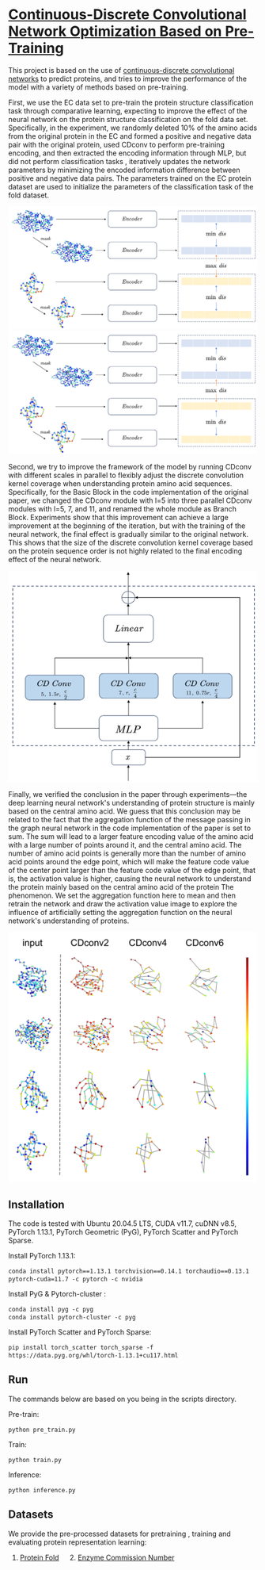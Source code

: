 # [Continuous-Discrete Convolutional Network Optimization Based on Pre-Training](https://cn.overleaf.com/read/ggqdghmzyfdz)

This project is based on the use of [continuous-discrete convolutional networks](https://github.com/hehefan/Continuous-Discrete-Convolution) to predict proteins, and tries to improve the performance of the model with a variety of methods based on pre-training.

First, we use the EC data set to pre-train the protein structure classification task through comparative learning, expecting to improve the effect of the neural network on the protein structure classification on the fold data set. Specifically, in the experiment, we randomly deleted 10% of the amino acids from the original protein in the EC and formed a positive and negative data pair with the original protein, used CDconv to perform pre-training encoding, and then extracted the encoding information through MLP, but did not perform classification tasks , iteratively updates the network parameters by minimizing the encoded information difference between positive and negative data pairs. The parameters trained on the EC protein dataset are used to initialize the parameters of the classification task of the fold dataset.

![pre_train](./imgs/pre_train.png)
<img src="./imgs/pre_train.png" width="800px">

Second, we try to improve the framework of the model by running CDconv with different scales in parallel to flexibly adjust the discrete convolution kernel coverage when understanding protein amino acid sequences. Specifically, for the Basic Block in the code implementation of the original paper, we changed the CDconv module with l=5 into three parallel CDconv modules with l=5, 7, and 11, and renamed the whole module as Branch Block. Experiments show that this improvement can achieve a large improvement at the beginning of the iteration, but with the training of the neural network, the final effect is gradually similar to the original network. This shows that the size of the discrete convolution kernel coverage based on the protein sequence order is not highly related to the final encoding effect of the neural network.

![branch block](./imgs/branch_block.png)

Finally, we verified the conclusion in the paper through experiments—the deep learning neural network's understanding of protein structure is mainly based on the central amino acid. We guess that this conclusion may be related to the fact that the aggregation function of the message passing in the graph neural network in the code implementation of the paper is set to sum. The sum will lead to a larger feature encoding value of the amino acid with a large number of points around it, and the central amino acid. The number of amino acid points is generally more than the number of amino acid points around the edge point, which will make the feature code value of the center point larger than the feature code value of the edge point, that is, the activation value is higher, causing the neural network to understand the protein mainly based on the central amino acid of the protein The phenomenon. We set the aggregation function here to mean and then retrain the network and draw the activation value image to explore the influence of artificially setting the aggregation function on the neural network's understanding of proteins.

![mean aggregation](./imgs/mean.png)

## Installation

The code is tested with Ubuntu 20.04.5 LTS, CUDA v11.7, cuDNN v8.5, PyTorch 1.13.1, PyTorch Geometric (PyG), PyTorch Scatter and PyTorch Sparse.

Install PyTorch 1.13.1:

```
conda install pytorch==1.13.1 torchvision==0.14.1 torchaudio==0.13.1 pytorch-cuda=11.7 -c pytorch -c nvidia
```

Install PyG & Pytorch-cluster :

```
conda install pyg -c pyg
conda install pytorch-cluster -c pyg
```

Install PyTorch Scatter and PyTorch Sparse:

```
pip install torch_scatter torch_sparse -f https://data.pyg.org/whl/torch-1.13.1+cu117.html
```

## Run

The commands below are based on you being in the scripts directory.

Pre-train:

```
python pre_train.py
```

Train:
```
python train.py
```

Inference:
```
python inference.py
```

## Datasets

We provide the pre-processed datasets for pretraining , training and evaluating protein representation learning:

1. [Protein Fold](https://drive.google.com/file/d/1vEdezR5L44swsw09WFnaA5zFuA1ZEXHI/view?usp=sharing) &emsp; 2. [Enzyme Commission Number](https://drive.google.com/file/d/1VEIyBSJbRf9x6k_w4Tqy5SC0G6NWWSWl/view?usp=sharing)

